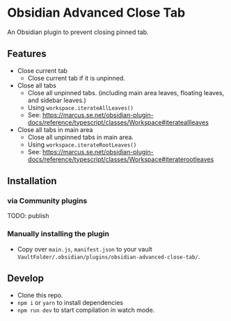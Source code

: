# Obsidian Advanced Close Tab

An Obsidian plugin to prevent closing pinned tab.

## Features

- Close current tab
  - Close current tab if it is unpinned.
- Close all tabs
  - Close all unpinned tabs. (including main area leaves, floating leaves, and sidebar leaves.)
  - Using `workspace.iterateAllLeaves()`
  - See: https://marcus.se.net/obsidian-plugin-docs/reference/typescript/classes/Workspace#iterateallleaves
- Close all tabs in main area
  - Close all unpinned tabs in main area.
  - Using `workspace.iterateRootLeaves()`
  - See: https://marcus.se.net/obsidian-plugin-docs/reference/typescript/classes/Workspace#iteraterootleaves

## Installation

### via Community plugins
TODO: publish

### Manually installing the plugin

- Copy over `main.js`, `manifest.json` to your vault `VaultFolder/.obsidian/plugins/obsidian-advanced-close-tab/`.

## Develop

- Clone this repo.
- `npm i` or `yarn` to install dependencies
- `npm run dev` to start compilation in watch mode.
